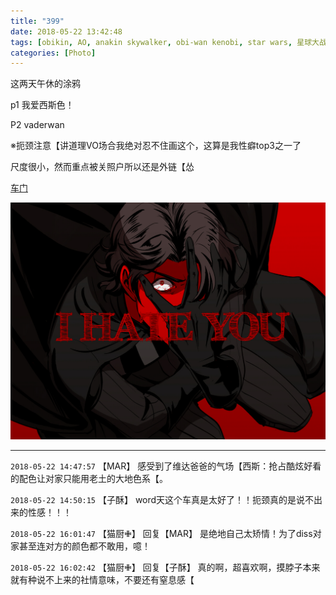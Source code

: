 ```yaml
---
title: "399"
date: 2018-05-22 13:42:48
tags: [obikin, AO, anakin skywalker, obi-wan kenobi, star wars, 星球大战, vaderwan]
categories: [Photo]
---
```


<p>这两天午休的涂鸦<br /></p> 
<p>p1 我爱西斯色！</p> 
<p>P2 vaderwan </p> 
<p>※扼颈注意【讲道理VO场合我绝对忍不住画这个，这算是我性癖top3之一了</p> 
<p>尺度很小，然而重点被关照户所以还是外链【怂</p> 
<p><a rel="nofollow" href="https://images-wixmp-ed30a86b8c4ca887773594c2.wixmp.com/intermediary/f/d97cf4c4-1f95-4c79-9e66-10b31d5fac97/dcyosst-eeb76b7e-a98d-4162-8ff2-3c6d5f2cf3ca.jpg" target="_blank"  >车门</a></p>

![](https://raw.githubusercontent.com/alicewish/meowchain247/master/img_cVZNdzJtQk9JV2ZSOXdlV29SVkhFVVhESWRuNlRBUlJqLzdYV0wvVGYreHBMYmRISzc3L2x3PT0.jpg)

---

`2018-05-22 14:47:57` 【MAR】 感受到了维达爸爸的气场【西斯：抢占酷炫好看的配色让对家只能用老土的大地色系【。

`2018-05-22 14:50:15` 【子酥】 word天这个车真是太好了！！扼颈真的是说不出来的性感！！！

`2018-05-22 16:01:47` 【猫厨✙】 回复【MAR】 是绝地自己太矫情！为了diss对家甚至连对方的颜色都不敢用，噫！

`2018-05-22 16:02:42` 【猫厨✙】 回复【子酥】 真的啊，超喜欢啊，摸脖子本来就有种说不上来的社情意味，不要还有窒息感【
